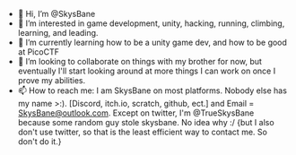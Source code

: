 - 👋 Hi, I’m @SkysBane
- 👀 I’m interested in game development, unity, hacking, running, climbing, learning, and leading.
- 🌱 I’m currently learning how to be a unity game dev, and how to be good at PicoCTF
- 💞️ I’m looking to collaborate on things with my brother for now, but eventually I'll start looking around at more things I can work on once I prove my abilities.
- 📫 How to reach me: I am SkysBane on most platforms. Nobody else has my name >:). [Discord, itch.io, scratch, github, ect.] and Email = SkysBane@outlook.com. Except on twitter, I'm @TrueSkysBane because some random guy stole skysbane. No idea why :/ {but I also don't use twitter, so that is the least efficient way to contact me. So don't do it.}

<!---
SkysBane/SkysBane is a ✨ special ✨ repository because its `README.md` (this file) appears on your GitHub profile.
You can click the Preview link to take a look at your changes.
--->
